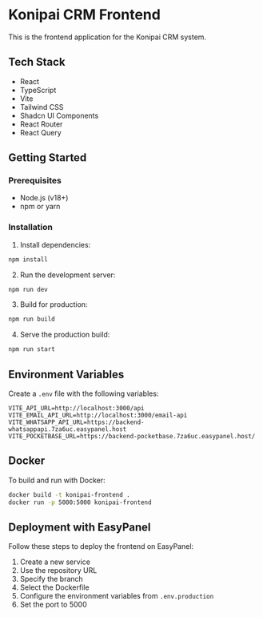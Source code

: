 # Konipai CRM Frontend

This is the frontend application for the Konipai CRM system.

## Tech Stack

- React
- TypeScript
- Vite
- Tailwind CSS
- Shadcn UI Components
- React Router
- React Query

## Getting Started

### Prerequisites

- Node.js (v18+)
- npm or yarn

### Installation

1. Install dependencies:

```bash
npm install
```

2. Run the development server:

```bash
npm run dev
```

3. Build for production:

```bash
npm run build
```

4. Serve the production build:

```bash
npm run start
```

## Environment Variables

Create a `.env` file with the following variables:

```
VITE_API_URL=http://localhost:3000/api
VITE_EMAIL_API_URL=http://localhost:3000/email-api
VITE_WHATSAPP_API_URL=https://backend-whatsappapi.7za6uc.easypanel.host
VITE_POCKETBASE_URL=https://backend-pocketbase.7za6uc.easypanel.host/
```

## Docker

To build and run with Docker:

```bash
docker build -t konipai-frontend .
docker run -p 5000:5000 konipai-frontend
```

## Deployment with EasyPanel

Follow these steps to deploy the frontend on EasyPanel:

1. Create a new service
2. Use the repository URL
3. Specify the branch
4. Select the Dockerfile
5. Configure the environment variables from `.env.production`
6. Set the port to 5000 